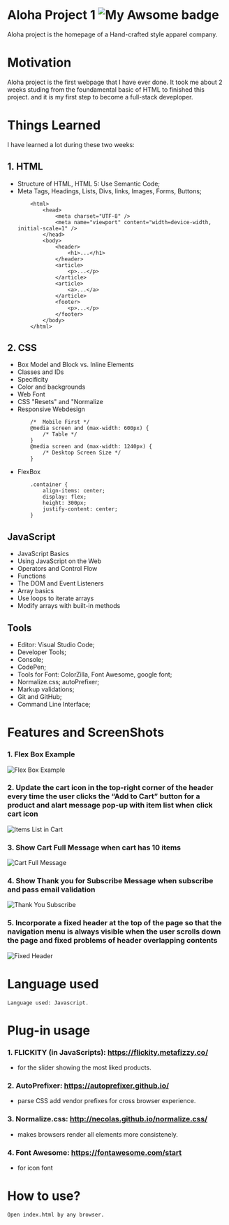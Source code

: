 # Aloha Project 1  ![My Awsome badge](https://img.shields.io/badge/%F0%9F%90%99-Awsome-red.svg)
Aloha project is the homepage of a Hand-crafted style apparel company.

# Motivation
Aloha project is the first webpage that I have ever done. It took me about 2 weeks studing from the foundamental basic of HTML to finished this project. and it is my first step to become a full-stack deveploper.

# Things Learned
I have learned a lot during these two weeks:
## 1. HTML
- Structure of HTML, HTML 5: Use Semantic Code; 
- Meta Tags, Headings, Lists, Divs, links, Images, Forms, Buttons;
    ```
        <html>
            <head>
                <meta charset="UTF-8" />
                <meta name="viewport" content="width=device-width, initial-scale=1" />
            </head>
            <body>
                <header>
                    <h1>...</h1>
                </header>
                <article>
                    <p>...</p>
                </article>
                <article>
                    <a>...</a>
                </article>
                <footer>
                    <p>...</p>
                </footer>
            </body>
        </html>
    ```
## 2. CSS
- Box Model and Block vs. Inline Elements
- Classes and IDs
- Specificity
- Color and backgrounds
- Web Font
- CSS "Resets" and "Normalize
- Responsive Webdesign
    ```
        /*  Mobile First */
        @media screen and (max-width: 600px) {
            /* Table */
        }
        @media screen and (max-width: 1240px) {
            /* Desktop Screen Size */
        }
    ```
- FlexBox
    ```
        .container {
            align-items: center;
            display: flex;
            height: 300px;
            justify-content: center;
        }
    ```
## JavaScript
- JavaScript Basics
- Using JavaScript on the Web
- Operators and Control Flow
- Functions
- The DOM and Event Listeners
- Array basics
- Use loops to iterate arrays
- Modify arrays with built-in methods
## Tools
- Editor: Visual Studio Code;
- Developer Tools;
- Console;
- CodePen;
- Tools for Font: ColorZilla, Font Awesome, google font;
- Normalize.css; autoPrefixer;
- Markup validations;
- Git and GitHub;
- Command Line Interface;

# Features and ScreenShots
### 1. Flex Box Example
![Flex Box Example](readme-screenshots/flexbox.png)
### 2. Update the cart icon in the top-right corner of the header every time the user clicks the “Add to Cart” button for a product and alart message pop-up with item list when click cart icon
![Items List in Cart](readme-screenshots/cart-item-list-alart.png)
### 3. Show Cart Full Message when cart has 10 items
![Cart Full Message](readme-screenshots/cart-full-alart.png)
### 4. Show Thank you for Subscribe Message when subscribe and pass email validation
![Thank You Subscribe](readme-screenshots/thank-you-for-subscribe-alart.png)
### 5. Incorporate a fixed header at the top of the page so that the navigation menu is always visible when the user scrolls down the page and fixed problems of header overlapping contents
![Fixed Header](readme-screenshots/fixed-header.png)

# Language used
    Language used: Javascript.

# Plug-in usage
### 1. FLICKITY (in JavaScripts): https://flickity.metafizzy.co/
- for the slider showing the most liked products.   
### 2. AutoPrefixer: https://autoprefixer.github.io/
- parse CSS add vendor prefixes for cross browser experience.
### 3. Normalize.css: http://necolas.github.io/normalize.css/
- makes browsers render all elements more consistenely.
### 4. Font Awesome: https://fontawesome.com/start
- for icon font

# How to use?
    Open index.html by any browser.
